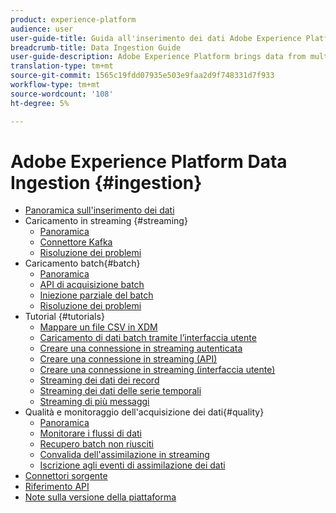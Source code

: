 ```yaml
---
product: experience-platform
audience: user
user-guide-title: Guida all'inserimento dei dati Adobe Experience Platform
breadcrumb-title: Data Ingestion Guide
user-guide-description: Adobe Experience Platform brings data from multiple sources together in order to help marketers better understand the behavior of their customers. Adobe Experience Platform Data Ingestion represents the multiple methods by which Platform ingests data from these sources, as well as how that data is persisted within the Data Lake for use by downstream Platform services.
translation-type: tm+mt
source-git-commit: 1565c19fdd07935e503e9faa2d9f748331d7f933
workflow-type: tm+mt
source-wordcount: '108'
ht-degree: 5%

---
```



# Adobe Experience Platform Data Ingestion {#ingestion}

- [Panoramica sull&#39;inserimento dei dati](home.md)
- Caricamento in streaming {#streaming}
   - [Panoramica](streaming-ingestion/overview.md)
   - [Connettore Kafka](streaming-ingestion/kafka.md)
   - [Risoluzione dei problemi](streaming-ingestion/troubleshooting.md)
- Caricamento batch{#batch}
   - [Panoramica](batch-ingestion/overview.md)
   - [API di acquisizione batch](batch-ingestion/api-overview.md)
   - [Iniezione parziale del batch](batch-ingestion/partial.md)
   - [Risoluzione dei problemi](batch-ingestion/troubleshooting.md)
- Tutorial {#tutorials}
   - [Mappare un file CSV in XDM](tutorials/map-a-csv-file.md)
   - [Caricamento di dati batch tramite l’interfaccia utente](tutorials/ingest-batch-data.md)
   - [Creare una connessione in streaming autenticata](tutorials/create-authenticated-streaming-connection.md)
   - [Creare una connessione in streaming (API)](tutorials/create-streaming-connection.md)
   - [Creare una connessione in streaming (interfaccia utente)](tutorials/create-streaming-connection-ui.md)
   - [Streaming dei dati dei record](tutorials/streaming-record-data.md)
   - [Streaming dei dati delle serie temporali](tutorials/streaming-time-series-data.md)
   - [Streaming di più messaggi](tutorials/streaming-multiple-messages.md)
- Qualità e monitoraggio dell&#39;acquisizione dei dati{#quality}
   - [Panoramica](quality/overview.md)
   - [Monitorare i flussi di dati](quality/monitor-data-flows.md)
   - [Recupero batch non riusciti](quality/retrieve-failed-batches.md)
   - [Convalida dell&#39;assimilazione in streaming](quality/streaming-validation.md)
   - [Iscrizione agli eventi di assimilazione dei dati](quality/subscribe-events.md)
- [Connettori sorgente](source-connectors.md)
- [Riferimento API](https://www.adobe.io/apis/experienceplatform/home/api-reference.html#!acpdr/swagger-specs/ingest-api.yaml)
- [Note sulla versione della piattaforma](https://www.adobe.com/go/platform-release-notes-en)